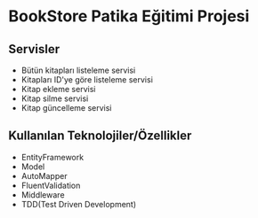 # BookStore Patika Eğitimi Projesi

## Servisler

+ Bütün kitapları listeleme servisi
+ Kitapları ID'ye göre listeleme servisi
+ Kitap ekleme servisi
+ Kitap silme servisi
+ Kitap güncelleme servisi


## Kullanılan Teknolojiler/Özellikler

+ EntityFramework
+ Model
+ AutoMapper
+ FluentValidation
+ Middleware
+ TDD(Test Driven Development)
